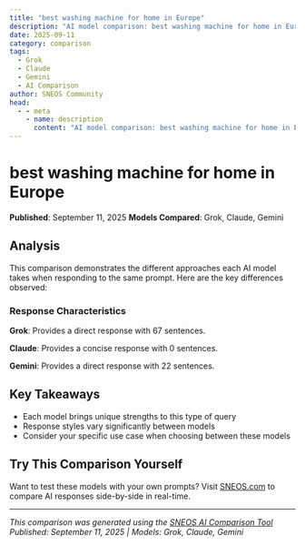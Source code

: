 ```yaml
---
title: "best washing machine for home in Europe"
description: "AI model comparison: best washing machine for home in Europe..."
date: 2025-09-11
category: comparison
tags:
  - Grok
  - Claude
  - Gemini
  - AI Comparison
author: SNEOS Community
head:
  - - meta
    - name: description
      content: "AI model comparison: best washing machine for home in Europe..."
---
```


# best washing machine for home in Europe

**Published**: September 11, 2025
**Models Compared**: Grok, Claude, Gemini

<ChatComparison
  title="best washing machine for home in Europe"
  prompt="best washing machine for home in Europe"
  :responses='{
    "Grok": "I\u0027m happy to help you find the best washing machine for your home in Europe. Since you\u0027ve asked again, I\u0027ll provide a detailed response based on the latest information available as of 2025.\n\nWhen choosing a washing machine, key factors to consider include capacity, energy efficiency, noise level, features (like smart connectivity or steam cleaning), and budget. In Europe, energy efficiency is particularly important due to strict regulations and the focus on sustainability. Washing machines are rated on an energy scale from A to G, with A being the most efficient. I\u0027ll highlight some top options based on recent reviews and expert recommendations from trusted sources on the web.\n\n### Top Washing Machines for Home Use in Europe (2025)\nHere are some of the best washing machines based on expert testing and consumer feedback from sources like Good Housekeeping, Trusted Reviews, and Which?:\n\n1. **Bosch Serie 8 WAU28T64GB**\n   - **Why it\u0027s great**: Bosch is a trusted European brand known for durability and performance. This model often scores high in lab tests for its excellent stain removal, energy efficiency (rated A), and quiet operation (around 48 dB during washing).\n   - **Capacity**: 9 kg \u2013 ideal for medium to large households.\n   - **Features**: i-DOS automatic detergent dosing, EcoSilence Drive for quieter operation, and a reload function to add items mid-cycle.\n   - **Price**: Mid-to-high range (approx. \u20AC700-\u20AC900 depending on retailer).\n   - **Best for**: Families looking for a reliable, energy-efficient machine.\n   - **Source**: Frequently recommended by Which? and Trusted Reviews for 2025.\n\n2. **Miele WED665 WCS**\n   - **Why it\u0027s great**: Miele is renowned for premium quality and longevity, often lasting over 10 years with minimal issues. This model offers superior cleaning performance and energy efficiency (A rating).\n   - **Capacity**: 8 kg \u2013 suitable for small to medium households.\n   - **Features**: TwinDos automatic detergent system, CapDosing for special fabrics, and Wi-Fi connectivity for smart control via the Miele app.\n   - **Price**: Higher-end (approx. \u20AC1,000-\u20AC1,200).\n   - **Best for**: Those willing to invest in a premium machine with advanced features.\n   - **Source**: Praised in Good Housekeeping and Expert Reviews for build quality.\n\n3. **Samsung WW90T554DAN/S1**\n   - **Why it\u0027s great**: Samsung offers innovative technology at a competitive price. This model is popular for its AddWash door (add items during the wash) and Eco Bubble technology for deeper cleaning with less energy.\n   - **Capacity**: 9 kg \u2013 good for larger families.\n   - **Features**: Smart control via app, A energy rating, and a quick wash option (15 minutes).\n   - **Price**: Mid-range (approx. \u20AC500-\u20AC700).\n   - **Best for**: Tech-savvy users or those seeking value for money.\n   - **Source**: Highlighted by The Independent and Tom\u2019s Guide for 2025.\n\n4. **AEG L7FEC146**\n   - **Why it\u0027s great**: AEG machines are known for their fabric care technology, protecting clothes during washing. This model is energy-efficient (A rating) and has a good balance of features and price.\n   - **Capacity**: 10 kg \u2013 perfect for large households.\n   - **Features**: ProSense technology to adjust wash time and water usage based on load, steam refresh, and quiet operation.\n   - **Price**: Mid-range (approx. \u20AC600-\u20AC800).\n   - **Best for**: Large families or those prioritizing fabric care.\n   - **Source**: Recommended by Consumer Reports and Which? for performance.\n\n### Key Considerations for European Buyers\n- **Energy Efficiency**: Look for A-rated models to save on electricity and water bills, especially with rising energy costs in Europe. Check the EU energy label for details on kWh and water usage per cycle.\n- **Size and Space**: European homes often have smaller spaces, so measure your laundry area. Front-loading machines are standard and often more efficient than top-loaders.\n- **Noise Levels**: If your machine is near living spaces, opt for models with noise levels below 50 dB during washing and 70 dB during spinning.\n- **Local Brands**: Brands like Bosch, Miele, and AEG are manufactured in Europe (often Germany or Sweden), ensuring compatibility with local water hardness and regulations.\n- **Warranty and Service**: Check for at least a 2-year warranty, as required by EU consumer law, and ensure the brand has good after-sales support in your country.\n\n### Recommendation\nIf you\u0027re looking for a balance of performance and price, the **Bosch Serie 8 WAU28T64GB** is a top choice due to its reliability, energy efficiency, and family-friendly capacity. For a premium option with cutting-edge features, consider the **Miele WED665 WCS**. If budget is a concern, the **Samsung WW90T554DAN/S1** offers great value with modern technology.\n\n### Where to Buy\n- Check local retailers like MediaMarkt, Euronics, or Currys (depending on your country).\n- Online platforms like Amazon.eu often have competitive prices and customer reviews.\n- Look for seasonal sales (e.g., Black Friday in November) for discounts.\n\nIf you can provide more details\u2014such as your budget, household size, or specific features you\u2019re looking for (e.g., quiet operation or smart connectivity)\u2014I can narrow down the options further. Which country in Europe are you located in? This can help with availability and pricing information. Let me know!",
    "Claude": "Request to Claude timed out after 60 seconds",
    "Gemini": "It appears you\u0027re looking for the best washing machine for your home in Europe. Here\u0027s a breakdown of some of the top contenders in 2025, considering different needs: \n\n**Top Washing Machines in Europe**\n\n*   **Overall Best:** Haier i-Pro Series 7 Plus.\n*   It combines excellent features, exceptional washing performance, and energy efficiency.\n*   The app provides suggestions to further improve energy efficiency.\n*   **Best Budget Buy:** Hoover H-Wash 500.\n*   It offers excellent value and a generous drum size.\n*   **Best Smart Washing Machine:** Samsung Series 8 AI Energy Washing Machine.\n*   It has smart additional programs on the app, such as a microfibre reducing program and a \u0027cloudy day\u0027 program for quicker drying.\n*   It can monitor your energy consumption and significantly cut your usage.\n*   **Best for Unique Cleaning Programmes:** Haier Washing Machine X Series 11 HW110-BD14397U1.\n*   **Best Top-End Machine:** Asko Steel Seal Washing Machine.\n*   **Best for Automatic Detergent Dispensing:** Miele WWI860 WCS.\n*   **Best Washing Machine for Accessibility:** Miele WDD 131 WPS GuideLine Lotus.\n*   **Best Washing Machine:** AEG 7000 LFR71864B Freestanding Washing Machine.\n*   It removes over 85% of all stains on every cycle, including stubborn marks.\n*   It has good spin efficiency and excellent water usage.\n\n**Other notable models:**\n\n*   Bosch Series 6 WGG254Z1GB.\n*   Hisense 5S Series WF5S1245BW.\n*   Hisense 7S Series WF7S1247BB.\n*   Russell Hobbs Freestanding Washing Machine RH914W116 (Best Budget).\n*   LG F4X9009TBC AI Direct Drive Washing Machine.\n\nWhen choosing a washing machine, consider factors like drum capacity, energy efficiency, special features, and your budget.\n"
  }'
  published-date="15:48"
/>

## Analysis

This comparison demonstrates the different approaches each AI model takes when responding to the same prompt. Here are the key differences observed:

### Response Characteristics

**Grok**: Provides a direct response with 67 sentences. 

**Claude**: Provides a concise response with 0 sentences. 

**Gemini**: Provides a direct response with 22 sentences. 

## Key Takeaways

- Each model brings unique strengths to this type of query
- Response styles vary significantly between models
- Consider your specific use case when choosing between these models

## Try This Comparison Yourself

Want to test these models with your own prompts? Visit [SNEOS.com](https://sneos.com) to compare AI responses side-by-side in real-time.

---

*This comparison was generated using the [SNEOS AI Comparison Tool](https://sneos.com)*
*Published: September 11, 2025 | Models: Grok, Claude, Gemini*
